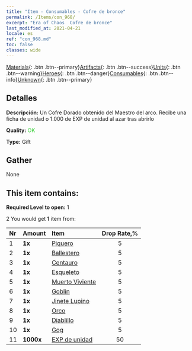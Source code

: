 ```yaml
---
title: "Item - Consumables - Cofre de bronce"
permalink: /Items/con_968/
excerpt: "Era of Chaos  Cofre de bronce"
last_modified_at: 2021-04-21
locale: es
ref: "con_968.md"
toc: false
classes: wide
---
```

 [Materials](/es/Items/){: .btn .btn--primary}[Artifacts](/es/Items/Artifacts/){: .btn .btn--success}[Units](/es/Items/Units/){: .btn .btn--warning}[Heroes](/es/Items/Heroes/){: .btn .btn--danger}[Consumables](/es/Items/Consumables/){: .btn .btn--info}[Unknown](/es/Items/Unknown/){: .btn .btn--primary}

## Detalles
 **Descripción:** Un Cofre Dorado obtenido del Maestro del arco. Recibe una ficha de unidad o 1.000 de EXP de unidad al azar tras abrirlo

 **Quality:** <span style="color: #32CD32">OK</span>

 **Type:** Gift

## Gather

  None

## This item contains:

 **Required Level to open:** 1

 2 You would get **1** item  from:

  | Nr | Amount |     Item    | Drop Rate,% |
  |:---|:-------|:------------|:---------:|
  | 1 |  **1x** | [Piquero](/es/Items/unt_190/) | 5 | 
  | 2 |  **1x** | [Ballestero](/es/Items/unt_191/) | 5 | 
  | 3 |  **1x** | [Centauro](/es/Items/unt_199/) | 5 | 
  | 4 |  **1x** | [Esqueleto](/es/Items/unt_208/) | 5 | 
  | 5 |  **1x** | [Muerto Viviente](/es/Items/unt_209/) | 5 | 
  | 6 |  **1x** | [Goblin](/es/Items/unt_217/) | 5 | 
  | 7 |  **1x** | [Jinete Lupino](/es/Items/unt_218/) | 5 | 
  | 8 |  **1x** | [Orco](/es/Items/unt_219/) | 5 | 
  | 9 |  **1x** | [Diablillo](/es/Items/unt_226/) | 5 | 
  | 10 |  **1x** | [Gog](/es/Items/unt_227/) | 5 | 
  | 11 |  **1000x** | [EXP de unidad](/es/Items/con_902/) | 50 | 
